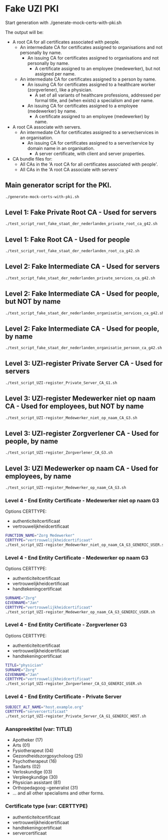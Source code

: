 # Fake UZI PKI
Start generation with ./generate-mock-certs-with-pki.sh

The output will be:
* A root CA for all certificates associated with people.
  * An intermediate CA for certificates assigned to organisations and not personally by name.
    * An issuing CA for certificates assigned to organisations and not personally by name.
      * A certificate assigned to an employee (medewerker), but not assigned per name.
  * An intermediate CA for certificates assigned to a person by name.
    * An issuing CA for certificates assigned to a healthcare worker (zorgverlener), like a physician.
      * A set of all variants of healthcare professions, addressed per formal title, and (when exists) a specialism and per name.
    * An issuing CA for certificates assigned to a employee (medewerker) by name.
      * A certificate assigned to an employee (medewerker) by name.
* A root CA associate with servers.
  * An intermediate CA for certificates assigned to a server/services in an organisation.
    * An issuing CA for certificates assigned to a server/service by domain name in an organisation.
      * A server certificate, with client and server properties.
* CA bundle files for:
  * All CAs in the 'A root CA for all certificates associated with people'.
  * All CAs in the 'A root CA associate with servers'


## Main generator script for the PKI.
```bash
./generate-mock-certs-with-pki.sh
```

## Level 1: Fake Private Root CA - Used for servers
```bash
./test_script_root_fake_staat_der_nederlanden_private_root_ca_g42.sh
```

## Level 1: Fake Root CA - Used for people
```bash
./test_script_root_fake_staat_der_nederlanden_root_ca_g42.sh
```

## Level 2: Fake Intermediate CA - Used for servers
```bash
./test_script_fake_staat_der_nederlanden_private_services_ca_g42.sh
```

## Level 2: Fake Intermediate CA - Used for people, but NOT by name
```bash
./test_script_fake_staat_der_nederlanden_organisatie_services_ca_g42.sh
```

## Level 2: Fake Intermediate CA - Used for people, by name
```bash
./test_script_fake_staat_der_nederlanden_organisatie_persoon_ca_g42.sh
```

## Level 3: UZI-register Private Server CA - Used for servers
```bash
./test_script_UZI-register_Private_Server_CA_G1.sh
```

## Level 3: UZI-register Medewerker niet op naam CA - Used for employees, but NOT by name
```bash
./test_script_UZI-register_Medewerker_niet_op_naam_CA_G3.sh
```

## Level 3: UZI-register Zorgverlener CA - Used for people, by name
```bash
./test_script_UZI-register_Zorgverlener_CA_G3.sh
```

## Level 3: UZI Medewerker op naam CA - Used for employees, by name
```bash
./test_script_UZI-register_Medewerker_op_naam_CA_G3.sh
```



### Level 4 - End Entity Certificate - Medewerker niet op naam G3
Options CERTTYPE:
- authenticiteitcertificaat
- vertrouwelijkheidcertificaat
```bash
FUNCTION_NAME="Zorg Medewerker"  
CERTTYPE="vertrouwelijkheidcertificaat"  
./test_script_UZI-register_Medewerker_niet_op_naam_CA_G3_GENERIC_USER.sh  
```

### Level 4 - End Entity Certificate - Medewerker op naam G3
Options CERTTYPE:
- authenticiteitcertificaat
- vertrouwelijkheidcertificaat
- handtekeningcertificaat  
```bash
SURNAME="Zorg"  
GIVENNAME="Jan"  
CERTTYPE="vertrouwelijkheidcertificaat"  
./test_script_UZI-register_Medewerker_op_naam_CA_G3_GENERIC_USER.sh  
```

### Level 4 - End Entity Certificate - Zorgverlener G3
Options CERTTYPE:
- authenticiteitcertificaat
- vertrouwelijkheidcertificaat
- handtekeningcertificaat  
```bash
TITLE="physician"  
SURNAME="Zorg"  
GIVENNAME="Jan"  
CERTTYPE="vertrouwelijkheidcertificaat"  
./test_script_UZI-register_Zorgverlener_CA_G3_GENERIC_USER.sh  
```

### Level 4 - End Entity Certificate - Private Server
```bash
SUBJECT_ALT_NAME="host.example.org"  
CERTTYPE="servercertificaat"  
./test_script_UZI-register_Private_Server_CA_G1_GENERIC_HOST.sh  
```

### Aanspreektitel (var: TITLE)
- Apotheker (17)
- Arts (01)
- Fysiotherapeut (04)
- Gezondheidszorgpsycholoog (25)
- Psychotherapeut (16)
- Tandarts (02)
- Verloskundige (03)
- Verpleegkundige (30)
- Physician assistant (81)
- Orthopedagoog –generalist (31)
- ... and all other specialisms and other forms.

### Certificate type (var: CERTTYPE)
- authenticiteitcertificaat
- vertrouwelijkheidcertificaat
- handtekeningcertificaat  
- servercertificaat 
